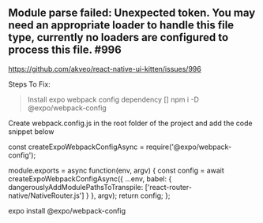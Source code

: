 ## Module parse failed: Unexpected token. You may need an appropriate loader to handle this file type, currently no loaders are configured to process this file. #996

https://github.com/akveo/react-native-ui-kitten/issues/996

Steps To Fix:
> Install expo webpack config dependency
[] npm i -D @expo/webpack-config


Create webpack.config.js in the root folder of the project and add the code snippet below

const createExpoWebpackConfigAsync = require('@expo/webpack-config');

module.exports = async function(env, argv) {
    const config = await createExpoWebpackConfigAsync({
        ...env,
        babel: {
            dangerouslyAddModulePathsToTranspile: ['react-router-native/NativeRouter.js']
        }
    }, argv);
    return config;
};





expo install @expo/webpack-config